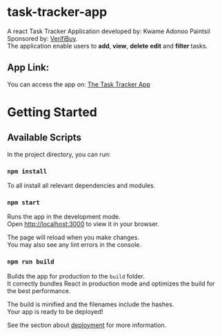 # task-tracker-app 
A react Task Tracker Application developed by: Kwame Adonoo Paintsil <br /> 
Sponsored by: <a href="https://verifibuy.com/" target="_blank">VerifiBuy</a>.  <br /> 
The application enable users to <b>add</b>,<b> view</b>, <b> delete</b> <b> edit</b> and <b> filter </b> tasks.

## App Link:

You can access the app on: <a href="https://task-tracker-app-two.vercel.app/" target="_blank"> The Task Tracker App</a>

# Getting Started 

## Available Scripts

In the project directory, you can run:

### `npm install`

To all install all relevant dependencies and modules.

### `npm start`

Runs the app in the development mode.\
Open [http://localhost:3000](http://localhost:3000) to view it in your browser.

The page will reload when you make changes.\
You may also see any lint errors in the console.

### `npm run build`

Builds the app for production to the `build` folder.\
It correctly bundles React in production mode and optimizes the build for the best performance.

The build is minified and the filenames include the hashes.\
Your app is ready to be deployed!

See the section about [deployment](https://facebook.github.io/create-react-app/docs/deployment) for more information.

